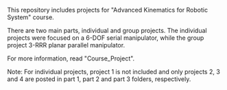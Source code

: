 This repository includes projects for "Advanced Kinematics for Robotic System" course.

There are two main parts, individual and group projects. 
The individual projects were focused on a 6-DOF serial manipulator, while the group project 3-RRR planar parallel manipulator.

For more information, read "Course_Project".

Note: For individual projects, project 1 is not included and only projects 2, 3 and 4 are posted in part 1, part 2 and part 3 folders, respectively. 
